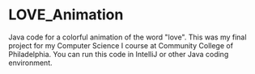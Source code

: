# LOVE_Animation
Java code for a colorful animation of the word "love".
This was my final project for my Computer Science I course at Community College of Philadelphia.
You can run this code in IntelliJ or other Java coding environment.
